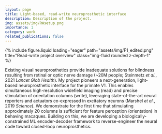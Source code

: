 ```yaml
---
layout: page
title: Light-based, read-write neuroprosthetic interface
description: Description of the project. 
img: assets/img/RWsetup.png
importance: 1
category: work
related_publications: false
---
```


<div class="row">
    <div class="col-sm mt-3 mt-md-0">
        {% include figure.liquid loading="eager" path="assets/img/F1_edited.png" title="Read-write project overview" class="img-fluid rounded z-depth-1" %}
    </div>
</div>

<p>
Existing visual neuroprosthetics provide inadequate solutions for blindness resulting from retinal or optic nerve damage (~20M people; Steinmetz <em>et al.</em>, 2021 <i>Lancet Glob Health</i>). My project pioneers a next-generation, light-based neuroprosthetic interface for the primate V1. This enables simultaneous high-resolution widefield imaging (read) and precise stimulation of orientation columns (write), leveraging state-of-the-art neural reporters and actuators co-expressed in excitatory neurons (Marshel <em>et al.</em>, 2019 <i>Science</i>). We demonstrate for the first time that stimulating approximately 20 columns is sufficient for feature perception (orientation) in behaving macaques. Building on this, we are developing a biologically-constrained ML encoder-decoder framework to reverse-engineer the neural code toward closed-loop neuroprosthetics.
</p>
